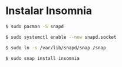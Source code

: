 # Instalar Insomnia

```bash
$ sudo pacman -S snapd
```

```bash
$ sudo systemctl enable --now snapd.socket
```

```bash
$ sudo ln -s /var/lib/snapd/snap /snap
```

```bash
$ sudo snap install insomnia
```
